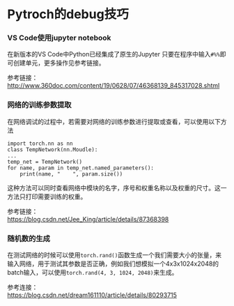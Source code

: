 Pytroch的debug技巧
===
### VS Code使用jupyter notebook
在新版本的VS Code中Python已经集成了原生的Jupyter 只要在程序中输入`#%%`即可创建单元，更多操作见参考链接。

参考链接：<br>
http://www.360doc.com/content/19/0628/07/46368139_845317028.shtml

### 网络的训练参数提取
在网络调试的过程中，若需要对网络的训练参数进行提取或查看，可以使用以下方法
```
import torch.nn as nn
class TempNetwork(nn.Moudle):
...
temp_net = TempNetwork()
for name, param in temp_net.named_parameters():
    print(name, "    ", param.size())
```
这种方法可以同时查看网络中模块的名字，序号和权重名称以及权重的尺寸。这一方法只打印需要训练的权重。

参考链接：<br>
https://blog.csdn.net/Jee_King/article/details/87368398

### 随机数的生成
在测试网络的时候可以使用`torch.rand()`函数生成一个我们需要大小的张量，来输入网络，用于测试其参数是否正确，例如我们想模拟一个4x3x1024x2048的batch输入，可以使用`torch.rand(4, 3, 1024, 2048)`来生成。

参考连接：<br>
https://blog.csdn.net/dream161110/article/details/80293715